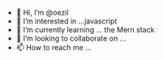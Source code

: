 - 👋 Hi, I’m @oezil
- 👀 I’m interested in ...javascript 
- 🌱 I’m currently learning ... the Mern stack
- 💞️ I’m looking to collaborate on ... 
- 📫 How to reach me ...

<!---
oezil/oezil is a ✨ special ✨ repository because its `README.md` (this file) appears on your GitHub profile.
You can click the Preview link to take a look at your changes.
--->
